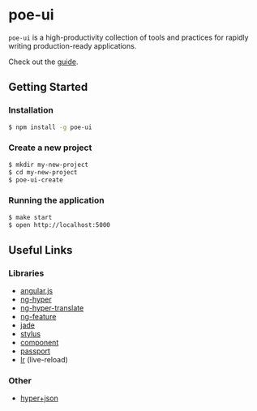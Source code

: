 poe-ui
=========

`poe-ui` is a high-productivity collection of tools and practices for rapidly writing production-ready applications.

Check out the [guide](https://poegroup.github.com/guide).

Getting Started
---------------

### Installation

```sh
$ npm install -g poe-ui
```

### Create a new project

```sh
$ mkdir my-new-project
$ cd my-new-project
$ poe-ui-create
```

### Running the application

```sh
$ make start
$ open http://localhost:5000
```

Useful Links
------------

### Libraries

* [angular.js](http://docs.angularjs.org/api)
* [ng-hyper](https://github.com/hypergroup/ng-hyper)
* [ng-hyper-translate](https://github.com/hypergroup/ng-hyper-translate)
* [ng-feature](https://github.com/camshaft/ng-feature)
* [jade](http://jade-lang.com/)
* [stylus](http://learnboost.github.io/stylus/)
* [component](https://github.com/component/component)
* [passport](http://passportjs.org/)
* [lr](https://github.com/mndvns/lr) (live-reload)

### Other

* [hyper+json](https://github.com/hypergroup/hyper-json)
